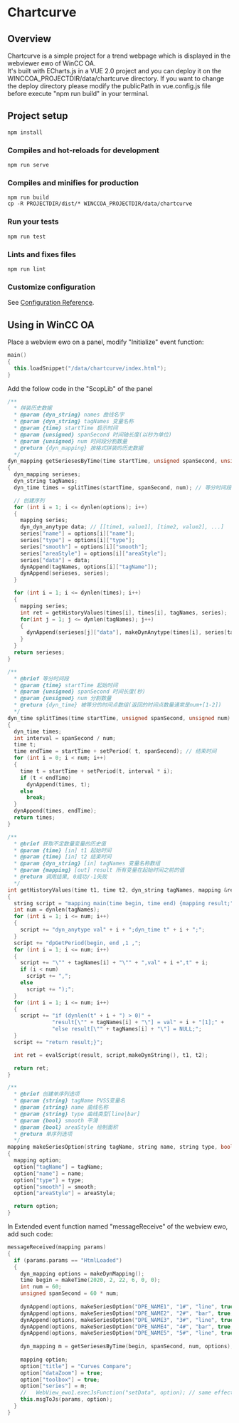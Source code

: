 # Chartcurve
## Overview
Chartcurve is a simple project for a trend webpage which is displayed in the webviewer ewo of WinCC OA.  
It's built with ECharts.js in a VUE 2.0 project and you can deploy it on the WINCCOA_PROJECTDIR/data/chartcurve directory. If you want to change the deploy directory please modify the publicPath in vue.config.js file before execute "npm run build" in your terminal.
## Project setup
```
npm install
```

### Compiles and hot-reloads for development
```
npm run serve
```

### Compiles and minifies for production
```
npm run build
cp -R PROJECTDIR/dist/* WINCCOA_PROJECTDIR/data/chartcurve
```

### Run your tests
```
npm run test
```

### Lints and fixes files
```
npm run lint
```

### Customize configuration
See [Configuration Reference](https://cli.vuejs.org/config/).

## Using in WinCC OA
Place a webview ewo on a panel, modify "Initialize" event function:
```c++
main()
{
  this.loadSnippet("/data/chartcurve/index.html");
}
```
Add the follow code in the "ScopLib" of the panel
```c++
/**
  * 拼装历史数据
  * @param {dyn_string} names 曲线名字
  * @param {dyn_string} tagNames 变量名称
  * @param {time} startTime 启示时间
  * @param {unsigned} spanSecond 时间轴长度(以秒为单位)
  * @param {unsigned} num 时间段分割数量
  * @return {dyn_mapping} 按格式拼装的历史数据
  */
dyn_mapping getSeriesesByTime(time startTime, unsigned spanSecond, unsigned num, dyn_mapping options)
{
  dyn_mapping serieses;
  dyn_string tagNames;
  dyn_time times = splitTimes(startTime, spanSecond, num); // 等分时间段

  // 创建序列
  for (int i = 1; i <= dynlen(options); i++)
  {
    mapping series;
    dyn_dyn_anytype data; // [[time1, value1], [time2, value2], ...]
    series["name"] = options[i]["name"];
    series["type"] = options[i]["type"];
    series["smooth"] = options[i]["smooth"];
    series["areaStyle"] = options[i]["areaStyle"];
    series["data"] = data;
    dynAppend(tagNames, options[i]["tagName"]);
    dynAppend(serieses, series);
  }

  for (int i = 1; i <= dynlen(times); i++)
  {
    mapping series;
    int ret = getHistoryValues(times[i], times[i], tagNames, series);
    for(int j = 1; j <= dynlen(tagNames); j++)
    {
      dynAppend(serieses[j]["data"], makeDynAnytype(times[i], series[tagNames[j]]));
    }
  }
  return serieses;
}

/**
  * @brief 等分时间段
  * @param {time} startTime 起始时间
  * @param {unsigned} spanSecond 时间长度(秒)
  * @param {unsigned} num 分割数量
  * @return {dyn_time} 被等分的时间点数组(返回的时间点数量通常是num+[1-2])
  */
dyn_time splitTimes(time startTime, unsigned spanSecond, unsigned num)
{
  dyn_time times;
  int interval = spanSecond / num;
  time t;
  time endTime = startTime + setPeriod( t, spanSecond); // 结束时间
  for (int i = 0; i < num; i++)
  {
    time t = startTime + setPeriod(t, interval * i);
    if (t < endTime)
      dynAppend(times, t);
    else
      break;
  }
  dynAppend(times, endTime);
  return times;
}

/**
  * @brief 获取不定数量变量的历史值
  * @param {time} [in] t1 起始时间
  * @param {time} [in] t2 结束时间
  * @param {dyn_string} [in] tagNames 变量名称数组
  * @param {mapping} [out] result 所有变量在起始时间之前的值
  * @return 调用结果, 0成功/-1失败
  */
int getHistoryValues(time t1, time t2, dyn_string tagNames, mapping &result)
{
  string script = "mapping main(time begin, time end) {mapping result;";
  int num = dynlen(tagNames);
  for (int i = 1; i <= num; i++)
  {
    script += "dyn_anytype val" + i + ";dyn_time t" + i + ";";
  }
  script += "dpGetPeriod(begin, end ,1 ,";
  for (int i = 1; i <= num; i++)
  {
    script += "\"" + tagNames[i] + "\"" + ",val" + i +",t" + i;
    if (i < num)
      script += ",";
    else
      script += ");";
  }
  for (int i = 1; i <= num; i++)
  {
    script += "if (dynlen(t" + i + ") > 0)" +
              "result[\"" + tagNames[i] + "\"] = val" + i + "[1];" +
              "else result[\"" + tagNames[i] + "\"] = NULL;";
  }
  script += "return result;}";

  int ret = evalScript(result, script,makeDynString(), t1, t2);

  return ret;
}

/**
  * @brief 创建单序列选项
  * @param {string} tagName PVSS变量名
  * @param {string} name 曲线名称
  * @param {string} type 曲线类型[line|bar]
  * @param {bool} smooth 平滑
  * @param {bool} areaStyle 绘制面积
  * @return 单序列选项
  */
mapping makeSeriesOption(string tagName, string name, string type, bool smooth = true, bool areaStyle = true)
{
  mapping option;
  option["tagName"] = tagName;
  option["name"] = name;
  option["type"] = type;
  option["smooth"] = smooth;
  option["areaStyle"] = areaStyle;

  return option;
}
```
In Extended event function named "messageReceive" of the webview ewo, add such code:
```c++
messageReceived(mapping params)
{
  if (params.params == "HtmlLoaded")
  {
    dyn_mapping options = makeDynMapping();
    time begin = makeTime(2020, 2, 22, 6, 0, 0);
    int num = 60;
    unsigned spanSecond = 60 * num;
  
    dynAppend(options, makeSeriesOption("DPE_NAME1", "1#", "line", true, true));
    dynAppend(options, makeSeriesOption("DPE_NAME2", "2#", "bar", true, true));
    dynAppend(options, makeSeriesOption("DPE_NAME3", "3#", "line", true, true));
    dynAppend(options, makeSeriesOption("DPE_NAME4", "4#", "bar", true, true));
    dynAppend(options, makeSeriesOption("DPE_NAME5", "5#", "line", true, true));
    
    dyn_mapping m = getSeriesesByTime(begin, spanSecond, num, options);
    
    mapping option;
    option["title"] = "Curves Compare";
    option["dataZoom"] = true;
    option["toolbox"] = true;
    option["series"] = m;
    //   WebView_ewo1.execJsFunction("setData", option); // same effect as next line
    this.msgToJs(params, option);
  }
}
```